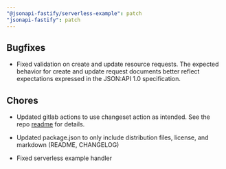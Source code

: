 ```yaml
---
"@jsonapi-fastify/serverless-example": patch
"jsonapi-fastify": patch
---
```


## Bugfixes

- Fixed validation on create and update resource requests. The expected behavior for create and update request documents
  better reflect expectations expressed in the JSON:API 1.0 specification.

## Chores

- Updated gitlab actions to use changeset action as intended. See the repo [readme](https://github.com/changesets/action#readme)
  for details.

- Updated package.json to only include distribution files, license, and markdown (README, CHANGELOG)

- Fixed serverless example handler
